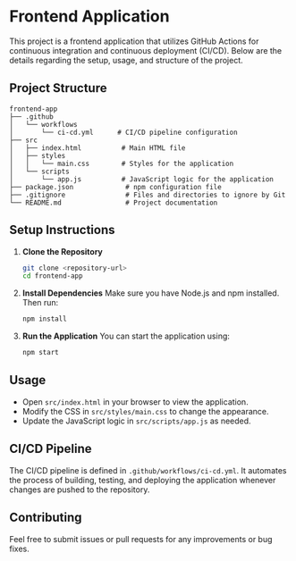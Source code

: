 # Frontend Application

This project is a frontend application that utilizes GitHub Actions for continuous integration and continuous deployment (CI/CD). Below are the details regarding the setup, usage, and structure of the project.

## Project Structure

```
frontend-app
├── .github
│   └── workflows
│       └── ci-cd.yml      # CI/CD pipeline configuration
├── src
│   ├── index.html          # Main HTML file
│   ├── styles
│   │   └── main.css        # Styles for the application
│   └── scripts
│       └── app.js          # JavaScript logic for the application
├── package.json             # npm configuration file
├── .gitignore               # Files and directories to ignore by Git
└── README.md                # Project documentation
```

## Setup Instructions

1. **Clone the Repository**
   ```bash
   git clone <repository-url>
   cd frontend-app
   ```

2. **Install Dependencies**
   Make sure you have Node.js and npm installed. Then run:
   ```bash
   npm install
   ```

3. **Run the Application**
   You can start the application using:
   ```bash
   npm start
   ```

## Usage

- Open `src/index.html` in your browser to view the application.
- Modify the CSS in `src/styles/main.css` to change the appearance.
- Update the JavaScript logic in `src/scripts/app.js` as needed.

## CI/CD Pipeline

The CI/CD pipeline is defined in `.github/workflows/ci-cd.yml`. It automates the process of building, testing, and deploying the application whenever changes are pushed to the repository.

## Contributing

Feel free to submit issues or pull requests for any improvements or bug fixes.